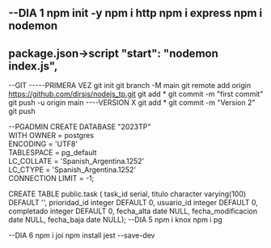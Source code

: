 --DIA 1
npm init -y
npm i http
npm i express
npm i nodemon
---------------------
package.json->script
"start": "nodemon index.js",
---------------------
--GIT
-----PRIMERA VEZ
git init
git branch -M main
git remote add origin https://github.com/dirsis/nodejs_tp.git
git add *
git commit -m "first commit"
git push -u origin main
----VERSION X
git add *
git commit -m "Version 2"
git push 


--PGADMIN
CREATE DATABASE "2023TP"  
WITH OWNER = postgres       
ENCODING = 'UTF8'       
TABLESPACE = pg_default       
LC_COLLATE = 'Spanish_Argentina.1252'       
LC_CTYPE = 'Spanish_Argentina.1252'       
CONNECTION LIMIT = -1;  
      
CREATE TABLE public.task (
      task_id serial, 
      titulo character varying(100) DEFAULT '',
      prioridad_id integer DEFAULT 0, 
      usuario_id integer DEFAULT 0, 
      completado integer DEFAULT 0, 
      fecha_alta date NULL,
      fecha_modificacion date NULL,
      fecha_baja date NULL);
--DIA 5
npm i knox
npm i pg

--DIA 6
npm i joi
npm install jest --save-dev
